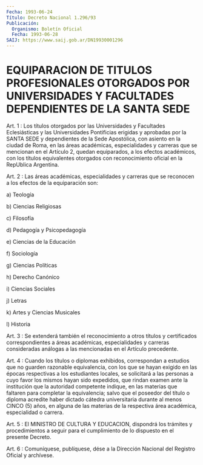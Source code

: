 ```yaml
---
Fecha: 1993-06-24
Título: Decreto Nacional 1.296/93
Publicación:
  Organismo: Boletín Oficial
  Fecha: 1993-06-28
SAIJ: https://www.saij.gob.ar/DN19930001296
---
```

# EQUIPARACION DE TITULOS PROFESIONALES OTORGADOS POR UNIVERSIDADES Y FACULTADES DEPENDIENTES DE LA SANTA SEDE

<a id="1"></a>
Art.  1  :  Los  títulos  otorgados  por  las  Universidades y Facultades  Eclesiásticas y las Universidades Pontificias  erigidas y aprobadas por la SANTA SEDE y dependientes de la Sede Apostólica, con  asiento  en  la  ciudad  de  Roma,  en  las  áreas académicas,  especialidades  y  carreras  que  se  mencionan  en el Artículo  2,  quedan equiparados, a los efectos académicos, con los títulos equivalentes  otorgados  con  reconocimiento  oficial en la RepUblica Argentina.

<a id="2"></a>
Art. 2 : Las áreas académicas, especialidades y carreras que se reconocen a los efectos de la equiparación son:

a) Teología

b) Ciencias Religiosas

c) Filosofía

d) Pedagogía y Psicopedagogía

e) Ciencias de la Educación

f) Sociología

g) Ciencias Políticas

h) Derecho Canónico

i) Ciencias Sociales

j) Letras

k) Artes y Ciencias Musicales

l) Historia

<a id="3"></a>
Art. 3 : Se extenderá también el reconocimiento a otros títulos y certificados  correspondientes a áreas académicas, especialidades y carreras consideradas  análogas  a las mencionadas en el Artículo precedente.

<a id="4"></a>
Art. 4 : Cuando los títulos o diplomas exhibidos, correspondan a estudios  que  no  guarden razonable equivalencia, con los que se hayan exigido en las épocas  respectivas a los estudiantes locales, se solicitará a las personas a  cuyo  favor  los  mismos hayan sido expedidos, que rindan examen ante la institución que  la  autoridad competente indique, en las materias que faltaren para completar  la equivalencia;  salvo  que el poseedor del título o diploma acredite haber dictado cátedra universitaria  durante  al  menos  CINCO  (5) años,  en  alguna  de las materias de la respectiva área académica, especialidad o carrera.

<a id="5"></a>
Art.  5  :  El  MINISTRO DE CULTURA Y EDUCACION, dispondrá los trámites y procedimientos  a  seguir  para  el  cumplimiento  de lo dispuesto en el presente Decreto.

<a id="6"></a>
Art. 6 : Comuníquese, publíquese, dése a la Dirección Nacional del Registro Oficial y archívese.